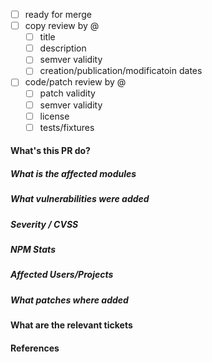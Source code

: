 - [ ] ready for merge
- [ ] copy review by @
  - [ ] title
  - [ ] description
  - [ ] semver validity
  - [ ] creation/publication/modificatoin dates
- [ ] code/patch review by @
  - [ ] patch validity
  - [ ] semver validity
  - [ ] license
  - [ ] tests/fixtures

#### What's this PR do?

##### What is the affected modules

##### What vulnerabilities were added

##### Severity / CVSS

##### NPM Stats

##### Affected Users/Projects 

##### What patches where added

#### What are the relevant tickets

#### References
